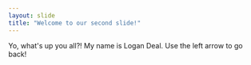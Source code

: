 ```yaml
---
layout: slide
title: "Welcome to our second slide!"
---
```

Yo, what's up you all?! My name is Logan Deal.
Use the left arrow to go back!
